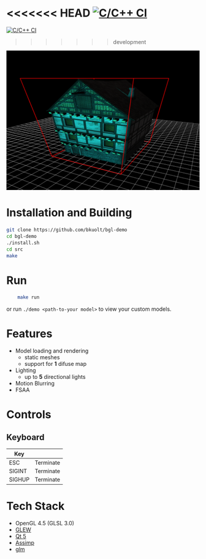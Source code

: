 <<<<<<< HEAD
[![C/C++ CI](https://github.com/bkuolt/bgl-3D-model-viewer/actions/workflows/test.yml/badge.svg?branch=master)](https://github.com/bkuolt/bgl-3D-model-viewer/actions/workflows/test.yml)
=======
[![C/C++ CI](https://github.com/bkuolt/bgl-3D-model-viewer/actions/workflows/test.yml/badge.svg?branch=development)](https://github.com/bkuolt/bgl-3D-model-viewer/actions/workflows/test.yml)
>>>>>>> development

![Screenshot](screenshot.png "BGL Engine Tech Demo")

# Installation and Building
```bash
git clone https://github.com/bkuolt/bgl-demo
cd bgl-demo
./install.sh
cd src
make
``` 

# Run
```bash
    make run
```
or run `./demo <path-to-your model>` to view your custom models.

# Features
- Model loading and rendering
  - static meshes
  - support for **1** difuse map
-  Lighting
   - up to **5** directional lights
- Motion Blurring
- FSAA

# Controls

## Keyboard
| Key |  |
|-----|---|
| ESC | Terminate |
| SIGINT | Terminate |
| SIGHUP | Terminate |

# Tech Stack
 - OpenGL 4.5 (GLSL 3.0)
 - [GLEW](http://glew.sourceforge.net/)
 - [Qt 5]()
 - [Assimp](http://www.assimp.org/)
 - [glm](https://glm.g-truc.net/0.9.9/index.html) 